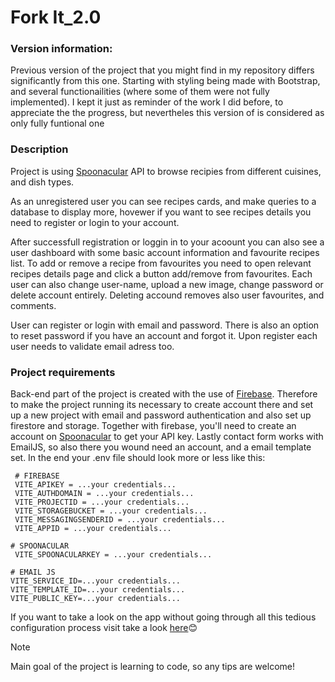 # Fork It_2.0

### Version information:
Previous version of the project that you might find in my repository differs significantly from this one. Starting with styling being made with Bootstrap, and several functionailities (where some of them were not fully implemented). 
I kept it just as reminder of the work I did before, to appreciate the the progress, but nevertheles this version of is considered as only fully funtional one

### Description

Project is using [Spoonacular](https://spoonacular.com/) API to browse recipies from different cuisines, and dish types.

As an unregistered user you can see recipes cards, and make queries to a database to display more, hovewer if you want to see recipes details you need to register or login to your account.

After successfull registration or loggin in to your acoount you can also see a user dashboard with some basic account information and favourite recipes list. To add or remove a recipe from favourites you need to open relevant recipes details page and click a button add/remove from favourites. Each user can also change user-name, upload a new image, change password or delete account entirely. Deleting accound removes also user favourites, and comments. 

User can register or login with email and password. There is also an option to reset password if you have an account and forgot it. Upon register each user needs to validate email adress too. 

### Project requirements

Back-end part of the project is created with the use of [Firebase](https://firebase.google.com/). Therefore to make the project running its necessary to create account there and set up a new project with email and password authentication and also set up firestore and storage. Together with firebase, you'll need to create an account on [Spoonacular](https://spoonacular.com/) to get your API key. Lastly contact form works with EmailJS, so also there you wound need an account, and a email template set. In the end your .env file should look more or less like this:
```
 # FIREBASE
 VITE_APIKEY = ...your credentials...
 VITE_AUTHDOMAIN = ...your credentials...
 VITE_PROJECTID = ...your credentials...
 VITE_STORAGEBUCKET = ...your credentials...
 VITE_MESSAGINGSENDERID = ...your credentials...
 VITE_APPID = ...your credentials...

# SPOONACULAR
 VITE_SPOONACULARKEY = ...your credentials...

# EMAIL JS
VITE_SERVICE_ID=...your credentials...
VITE_TEMPLATE_ID=...your credentials...
VITE_PUBLIC_KEY=...your credentials...
```

If you want to take a look on the app without going through all this tedious configuration process visit take a look [here](https://forkitorleaveit.netlify.app/)😊

> [!NOTE]
> Main goal of the project is learning to code, so any tips are welcome!
